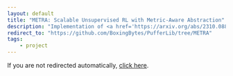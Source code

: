 ```yaml
---
layout: default
title: "METRA: Scalable Unsupervised RL with Metric-Aware Abstraction"
description: "Implementation of <a href='https://arxiv.org/abs/2310.08887v2' target='_blank'><em>METRA: Scalable Unsupervised RL with Metric-Aware Abstraction</em></a>"
redirect_to: "https://github.com/BoxingBytes/PufferLib/tree/METRA"
tags: 
    - project
---
```


<script>
window.location.href = "{{ page.redirect_to }}";
</script>

<p>If you are not redirected automatically, <a href="{{ page.redirect_to }}">click here</a>.</p>